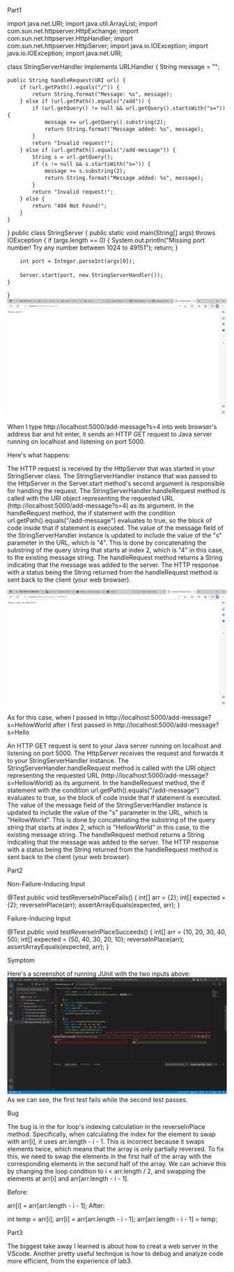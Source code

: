 Part1

import java.net.URI;
import java.util.ArrayList;
import com.sun.net.httpserver.HttpExchange;
import com.sun.net.httpserver.HttpHandler;
import com.sun.net.httpserver.HttpServer;
import java.io.IOException;
import java.io.IOException;
import java.net.URI;

class StringServerHandler implements URLHandler {
    String message = "";

    public String handleRequest(URI url) {
        if (url.getPath().equals("/")) {
            return String.format("Message: %s", message);
        } else if (url.getPath().equals("/add")) {
            if (url.getQuery() != null && url.getQuery().startsWith("s=")) {
                message += url.getQuery().substring(2);
                return String.format("Message added: %s", message);
            }
            return "Invalid request!";
        } else if (url.getPath().equals("/add-message")) {
            String s = url.getQuery();
            if (s != null && s.startsWith("s=")) {
                message += s.substring(2);
                return String.format("Message added: %s", message);
            }
            return "Invalid request!";
        } else {
            return "404 Not Found!";
        }
    }
}
public class StringServer {
    public static void main(String[] args) throws IOException {
        if (args.length == 0) {
            System.out.println("Missing port number! Try any number between 1024 to 49151");
            return;
        }

        int port = Integer.parseInt(args[0]);

        Server.start(port, new StringServerHandler());
    }
}
 ![Image](4.png)

When I type http://localhost:5000/add-message?s=4 into web browser's address bar and hit enter, it sends an HTTP GET request to Java server running on localhost and listening on port 5000.

Here's what happens:

The HTTP request is received by the HttpServer that was started in your StringServer class.
The StringServerHandler instance that was passed to the HttpServer in the Server.start method's second argument is responsible for handling the request.
The StringServerHandler.handleRequest method is called with the URI object representing the requested URL (http://localhost:5000/add-message?s=4) as its argument.
In the handleRequest method, the if statement with the condition url.getPath().equals("/add-message") evaluates to true, so the block of code inside that if statement is executed.
The value of the message field of the StringServerHandler instance is updated to include the value of the "s" parameter in the URL, which is "4". This is done by concatenating the substring of the query string that starts at index 2, which is "4" in this case, to the existing message string.
The handleRequest method returns a String indicating that the message was added to the server.
The HTTP response with a status being the String returned from the handleRequest method is sent back to the client (your web browser).

![Image](1.png)

As for this case, when I passed in http://localhost:5000/add-message?s=HellowWorld after I first passed in http://localhost:5000/add-message?s=Hello

An HTTP GET request is sent to your Java server running on localhost and listening on port 5000.
The HttpServer receives the request and forwards it to your StringServerHandler instance.
The StringServerHandler.handleRequest method is called with the URI object representing the requested URL (http://localhost:5000/add-message?s=HellowWorld) as its argument.
In the handleRequest method, the if statement with the condition url.getPath().equals("/add-message") evaluates to true, so the block of code inside that if statement is executed.
The value of the message field of the StringServerHandler instance is updated to include the value of the "s" parameter in the URL, which is "HellowWorld". This is done by concatenating the substring of the query string that starts at index 2, which is "HellowWorld" in this case, to the existing message string.
The handleRequest method returns a String indicating that the message was added to the server.
The HTTP response with a status being the String returned from the handleRequest method is sent back to the client (your web browser).

Part2

Non-Failure-Inducing Input

@Test
public void testReverseInPlaceFails() {
  int[] arr = {2};
  int[] expected = {2};
  reverseInPlace(arr);
  assertArrayEquals(expected, arr);
}

Failure-Inducing Input

@Test
public void testReverseInPlaceSucceeds() {
  int[] arr = {10, 20, 30, 40, 50};
  int[] expected = {50, 40, 30, 20, 10};
  reverseInPlace(arr);
  assertArrayEquals(expected, arr);
}

Symptom

Here's a screenshot of running JUnit with the two inputs above:
![Image](7.png)
As we can see, the first test fails while the second test passes.

Bug

The bug is in the for loop's indexing calculation in the reverseInPlace method. Specifically, when calculating the index for the element to swap with arr[i], it uses arr.length - i - 1. This is incorrect because it swaps elements twice, which means that the array is only partially reversed. To fix this, we need to swap the elements in the first half of the array with the corresponding elements in the second half of the array. We can achieve this by changing the loop condition to i < arr.length / 2, and swapping the elements at arr[i] and arr[arr.length - i - 1].

Before:

arr[i] = arr[arr.length - i - 1];
After:

int temp = arr[i];
arr[i] = arr[arr.length - i - 1];
arr[arr.length - i - 1] = temp;

Part3

The biggest take away I learned is about how to creat a web server in the VScode. Another pretty useful technque is how to debug and analyze code more efficient, from the experience of lab3.
